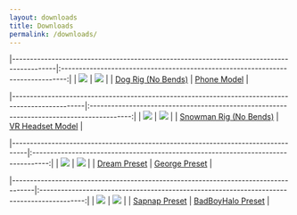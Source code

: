 ```yaml
---
layout: downloads
title: Downloads
permalink: /downloads/
---
```


|------------------------------------------------------------------------------------------|:-------------------------------------------------------------------------------:|
| <img src="/assets/images/for-downloads/Dog Rig.png">                                     | <img src="/assets/images/for-downloads/Phone.png">                              |
| <a href="https://cdn.blueanimates.com/blender/rigs/Dog Rig.blend">Dog Rig (No Bends)</a> | <a href="https://cdn.blueanimates.com/blender/rigs/Phone.blend">Phone Model</a> |

|--------------------------------------------------------------------------------------------------|:-----------------------------------------------------------------------------------------:|
| <img src="/assets/images/for-downloads/Snowman Rig.png">                                         | <img src="/assets/images/for-downloads/VR Headset.png">                                   |
| <a href="https://cdn.blueanimates.com/blender/rigs/Snowman Rig.blend">Snowman Rig (No Bends)</a> | <a href="https://cdn.blueanimates.com/blender/rigs/VR Headset.blend">VR Headset Model</a> |

|----------------------------------------------------------------------------------|:----------------------------------------------------------------------------------:|
| <img src="/assets/images/for-downloads/dream.png">                               | <img src="/assets/images/for-downloads/george.png">                                | 
| <a href="https://www.mediafire.com/file/37fzkf27rhsc92u/Dream.blend/file">Dream Preset</a> | <a href="https://www.mediafire.com/file/v0idcewpj62zp79/George.blend/file">George Preset</a> |

|------------------------------------------------------------------------------------|:------------------------------------------------------------------------------------------:|
| <img src="/assets/images/for-downloads/sapnap.png">                                | <img src="/assets/images/for-downloads/bbh.png">                                           | 
| <a href="https://www.mediafire.com/file/jiiruril7ntfxtw/Sapnap.blend/file">Sapnap Preset</a> | <a href="https://www.mediafire.com/file/kjzue774fwbwnqm/BadBoyHalo.blend/file">BadBoyHalo Preset</a> |